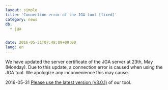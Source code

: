 ```yaml
---
layout: simple
title: 'Connection error of the JGA tool [fixed]'
category: news
db:
  - jga


date: 2016-05-31T07:48:09+09:00
lang: en
---
```


<p>We have updated the server certificate of the JGA server at 23th, May (Monday). Due to this update, a connection error is caused when using the JGA tool. We apologize any inconvenience this may cause.</p><span class="red">2016-05-31 <a href="/jga/services/index-e.html #JGA_download_tool">Please use the latest version (v3.0.1)</a> of our tool.</span>

